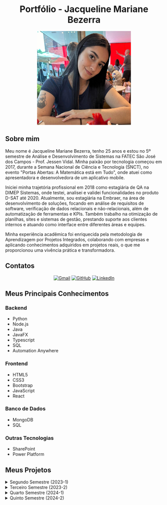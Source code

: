 <h1 align="center">Portfólio - Jacqueline Mariane Bezerra </h1>

<div align="center">
<img src="WhatsApp Image 2024-09-16 at 13.36.24.jpeg" alt="Foto de Jacqueline" width="300" height="300">
</div>

## Sobre mim
Meu nome é Jacqueline Mariane Bezerra, tenho 25 anos e estou no 5º semestre de Análise e Desenvolvimento de Sistemas na FATEC São José dos Campos - Prof. Jessen Vidal. Minha paixão por tecnologia começou em 2017, durante a Semana Nacional de Ciência e Tecnologia (SNCT), no evento "Portas Abertas: A Matemática está em Tudo", onde atuei como apresentadora e desenvolvedora de um aplicativo mobile.

Iniciei minha trajetória profissional em 2018 como estagiária de QA na DIMEP Sistemas, onde testei, analisei e validei funcionalidades no produto D-SAT até 2020. Atualmente, sou estagiária na Embraer, na área de desenvolvimento de soluções, focando em análise de requisitos de software, verificação de dados relacionais e não-relacionais, além de automatização de ferramentas e KPIs. Também trabalho na otimização de planilhas, sites e sistemas de gestão, prestando suporte aos clientes internos e atuando como interface entre diferentes áreas e equipes.

Minha experiência acadêmica foi enriquecida pela metodologia de Aprendizagem por Projetos Integrados, colaborando com empresas e aplicando conhecimentos adquiridos em projetos reais, o que me proporcionou uma vivência prática e transformadora.

## Contatos

<p align="center">
<a href="mailto:jacqueline.mrnb@gmail.com"><img src="https://img.shields.io/badge/Gmail-D14836?style=for-the-badge&logo=gmail&logoColor=white" alt="Gmail"></a>
<a href="https://github.com/jxqlnm"><img src="https://img.shields.io/badge/github-black.svg?&style=for-the-badge&logo=github&logoColor=white" alt="GitHub"></a>
<a href="https://www.linkedin.com/in/jacquelinebezerra/"><img src="https://img.shields.io/badge/linkedin-%230077B5.svg?&style=for-the-badge&logo=linkedin&logoColor=white" alt="LinkedIn"></a>
</p>

## Meus Principais Conhecimentos

### Backend
- Python
- Node.js
- Java
- JavaFX
- Typescript
- SQL
- Automation Anywhere

### Frontend
- HTML5
- CSS3
- Bootstrap
- JavaScript
- React

### Banco de Dados
- MongoDB
- SQL

### Outras Tecnologias
- SharePoint
- Power Platform

## Meus Projetos

<details>
  <summary>Segundo Semestre (2023-1)</summary>

  ### API ADS 2º Semestre - Software Rendimento Escolar - Buzz Tech

  <h2 align="center">VAPT</h2>
  Programa Desktop em Java para automatizar o controle de atividades avaliativas para professores de uma escola estadual.

  - **Cliente**: FATEC São José dos Campos
  - **Professor responsável**: Giuliano Bertoti

  [GitHub do Projeto](https://github.com/BuzzTech-API/API_ADS_2SEMESTRE_2023.1)

  **Tecnologias utilizadas:**

  - **MySQL**: Banco de dados relacional para armazenar informações de turmas, alunos e tarefas. Permite uma gestão eficiente dos dados com consultas, atualizações e exclusões estruturadas.
  
  - **Java**: Linguagem de programação base do projeto, responsável pela lógica do sistema. Amplamente usada por sua robustez e escalabilidade.
  
  - **JavaFX**: Framework para o desenvolvimento da interface gráfica (GUI), proporcionando uma experiência de usuário amigável e interativa.
  
  - **JavaFX Scene Builder**: Ferramenta visual que facilita a criação das telas do sistema, permitindo a organização intuitiva dos componentes da interface.

  **Contribuições pessoais:**

  Atuei como desenvolvedora, implementando o CRUD (Create, Read, Update, Delete) das entidades do projeto, como "Aluno", utilizando MySQL. Também colaborei na configuração das telas usando JavaFX.

 Aqui está a versão revisada com comentários sobre as hard skills desenvolvidas:

**Contribuições pessoais:**

Atuei como desenvolvedora, implementando o CRUD (Create, Read, Update, Delete) das entidades do projeto, como "Aluno", utilizando MySQL. Também colaborei na configuração das telas utilizando JavaFX, garantindo uma interface gráfica amigável e interativa.

**Hard Skills desenvolvidas:**

- **MySQL:** Utilizei este sistema de gerenciamento de banco de dados relacional para realizar operações de CRUD, garantindo o armazenamento e a manipulação eficiente dos dados de alunos e turmas. Desenvolvi consultas otimizadas, melhorando a performance nas operações de leitura e atualização dos registros.

  Proficiência: 8/10.

- **Java:** Apliquei Java na implementação da lógica do sistema, aproveitando sua robustez e versatilidade para desenvolver uma aplicação confiável e escalável. A programação orientada a objetos foi fundamental para organizar o código de forma modular e reutilizável.

  Proficiência: 7/10.

- **JavaFX:** Trabalhei com JavaFX para desenvolver a interface gráfica do projeto, proporcionando uma experiência de usuário dinâmica e visualmente atraente. Configurei componentes visuais e interações de forma eficiente, melhorando a usabilidade do sistema.

  Proficiência: 7/10.

- **JavaFX Scene Builder:** Usei o Scene Builder para criar e organizar visualmente as telas da aplicação, facilitando o desenvolvimento das interfaces gráficas. Essa ferramenta agilizou a criação das interfaces, permitindo um design mais intuitivo e reduzindo o tempo de codificação manual.

  Proficiência: 7/10.


**Soft Skills desenvolvidas:**

- **Adaptabilidade:** Adaptei-me rapidamente às mudanças de prioridades e prazos, garantindo a continuidade do projeto mesmo diante de novos desafios.

- **Resiliência:** Enfrentei desentendimentos com um integrante da equipe, mas mantive o foco no trabalho, buscando soluções construtivas e garantindo a entrega do projeto sem comprometer a qualidade.

- **Trabalho em equipe:** Colaborei com a equipe, ajudando nas tarefas mais complexas e mantendo um espírito de cooperação, mesmo em momentos de tensão.

- **Comunicação eficaz:** Mantive uma comunicação clara durante as reuniões, garantindo que todos estivessem alinhados e minimizando mal-entendidos.

</details>

<details>
  
  <summary>Terceiro Semestre (2023-2)</summary>
  
  ### API ADS 3º Semestre - Gestor de Projetos - Mirage Group

  <h2 align="center">Gestor de Projetos</h2>
  Plataforma com foco na facilidade e dinamicidade dos processos burocráticos empresariais. O objetivo principal foi garantir uma interface simples e intuitiva para usuários com diferentes níveis de conhecimento técnico, otimizando o rendimento operacional e a experiência do usuário.
 
  - **Cliente**: Ionic Health
  - **Professor responsável**: Fernando Massanori e Cláudio de Lima.

    [GitHub do Projeto](https://github.com/MirageGroup/API_MirageGroup_3sem)
    
  **Tecnologias Utilizadas:**

  - **Typescript**: Linguagem de programação que adiciona tipagem estática ao JavaScript, garantindo maior segurança e robustez no desenvolvimento da aplicação.
  - **Node.js**: Plataforma de execução JavaScript utilizada para criar e gerenciar o servidor da aplicação, proporcionando uma base sólida para o backend.
  - **MySQL**: Banco de dados relacional utilizado para armazenar de forma eficiente todas as informações sobre evidências, usuários e processos.
  - **React**: Biblioteca JavaScript utilizada para desenvolver a interface do usuário, permitindo a criação de componentes reutilizáveis e estilizados, otimizando a experiência do usuário.

  **Contribuições pessoais:**

  Participei da implementação de validações importantes no sistema, como na exclusão de dados e instâncias realizadas pelos usuários, garantindo a integridade das operações. Além disso, colaborei na configuração e no processo de deploy do servidor da API, auxiliando na sua correta subida e funcionamento.

  **Hard Skills desenvolvidas:**

- **Node.js**: Utilizei o Node.js para desenvolver o backend da aplicação, aproveitando sua arquitetura orientada a eventos para criar sistemas escaláveis e eficientes.

  Proficiência: 7/10.
  
- **TypeScript**: Trabalhei com TypeScript para adicionar tipagem estática ao código JavaScript, o que melhorou a segurança, a manutenção e a escalabilidade do projeto.

  Proficiência: 8/10.
  
- **MySQL**: Usei MySQL na criação e gerenciamento de bancos de dados relacionais, permitindo realizar consultas e manipulações de dados de forma segura e eficiente.

  Proficiência: 8/10.
  
- **React**: Utilizei React para desenvolver interfaces de usuário interativas, criando componentes reutilizáveis e gerenciando o estado das aplicações de forma eficaz.

  Proficiência: 6/10.

**Soft Skills desenvolvidas:**

- **Colaboração:** Trabalhei em um time muito unido, o que facilitou a troca de ideias e a cooperação nas tarefas. A boa relação com os colegas ajudou a criar um ambiente de trabalho leve e produtivo.

- **Comunicação eficaz:** Após experiências anteriores desafiadoras, melhorei minha capacidade de comunicação com o grupo. Mantive um diálogo aberto e frequente com os colegas, o que resultou em alinhamentos mais rápidos e eficientes.

- **Trabalho em equipe:** A amizade com os integrantes permitiu que as discussões fossem mais fluídas, o que facilitou a resolução conjunta de problemas e a busca por soluções criativas para o projeto.

- **Empatia:** O ambiente de confiança mútua me ajudou a entender melhor as perspectivas dos outros membros, o que fortaleceu a cooperação e garantiu um trabalho harmonioso.

</details>

<details>
  <summary>Quarto Semestre (2024-1)</summary>

  ### API ADS 4º Semestre - Portal de Agendamento de Reuniões - Mirage Group

  <h2 align="center">Orca</h2>
  O projeto desenvolvido durante o quarto semestre do curso teve como empresa parceira a SIATT. O desafio proposto foi desenvolver um portal que solucionasse os problemas de coordenação e agendamento de reuniões levando em consideração diferentes times, formatos (presencial, online, híbrido) e disponibilidades.

  - **Cliente**: SIATT.
  - **Professor responsável**: Fabiano Sabha e Juliana Pasquini.

  [GitHub do Projeto](https://github.com/MirageGroup/API_MirageGroup_4sem)

  **Tecnologias Utilizadas:**

  - **React**: Desenvolvimento da interface do usuário, garantindo interatividade e fluidez na navegação.
  - **TailwindCSS**: Estilização rápida e eficiente para garantir uma interface responsiva e consistente.
  - **TypeScript**: Implementação da lógica de interação na interface e integração com o backend.
  - **NodeJS**: Desenvolvimento do backend e manipulação das rotas.
  - **MySQL**: Banco de dados relacional para armazenar as informações das reuniões.

**Tecnologias Utilizadas:**

- **React:** Desenvolvimento da interface do usuário, garantindo interatividade e fluidez na navegação.
- **TailwindCSS:** Estilização rápida e eficiente para garantir uma interface responsiva e consistente.
- **TypeScript:** Implementação da lógica de interação na interface e integração com o backend.
- **NodeJS:** Desenvolvimento do backend e manipulação das rotas.
- **MySQL:** Banco de dados relacional para armazenar as informações das reuniões.

**Contribuições pessoais:**

Atuei principalmente na parte de backend, implementando as funcionalidades que envolvem a comunicação entre o NodeJS e o banco de dados MySQL. Fui responsável por garantir que as rotas da aplicação estavam integradas corretamente com o banco de dados, permitindo a realização de operações de CRUD (Create, Read, Update, Delete) para as informações das reuniões. Trabalhei na otimização das queries para melhorar a eficiência nas operações e na configuração da estrutura de dados para garantir a integridade e a consistência das informações armazenadas.

**Hard Skills desenvolvidas:**

- **TypeScript:** Trabalhei com TypeScript para implementar a lógica de interação entre o frontend e o backend, lidando com requisições assíncronas e a manipulação de dados antes de enviá-los ao banco de dados.

   Proficiência: 8/10.

- **NodeJS:** Desenvolvi as rotas e a lógica do backend, permitindo a comunicação eficiente com o banco de dados. Embora eu tenha nível básico, consegui criar rotas que suportavam as funcionalidades da aplicação, como criar e deletar reuniões.

  Proficiência: 8/10.

- **MySQL:** Realizei operações de CRUD no banco de dados, focando na criação e gerenciamento das tabelas relacionadas às reuniões. Tive que otimizar algumas queries para garantir que a aplicação pudesse manipular os dados de forma eficiente.

  Proficiência: 9/10.

**Soft Skills desenvolvidas:**

- **Resiliência:** No início do semestre, migrei para um novo grupo, mas, após dois integrantes trancarem a faculdade, o grupo se desfez. Apesar da situação inesperada, mantive o foco e retornei ao grupo do semestre anterior, onde fui bem recebida.

- **Adaptação rápida:** A transição entre os grupos exigiu que eu me adaptasse rapidamente às novas dinâmicas, tanto ao integrar o novo grupo quanto ao retornar ao anterior, sem comprometer a qualidade do projeto.

- **Trabalho em equipe:** Fui recebida de volta de forma acolhedora, o que facilitou a retomada da colaboração com o time. A proximidade com os integrantes do grupo anterior ajudou a manter um bom ambiente de trabalho.

- **Empatia e confiança:** Minha experiência prévia com o grupo do semestre passado criou um clima de confiança mútua, o que facilitou a integração e o sucesso do projeto, além de fortalecer laços entre os colegas.

</details>

<details>
  <summary>Quinto Semestre (2024-2)</summary>

### API ADS 5º Semestre - Aplicativo de Monitoramento Climático - Mirage Group

<h2 align="center">ClimaMonitor</h2>

O projeto que está sendo desenvolvido durante o quinto semestre tem como empresa parceira a Kersys. O objetivo do ClimaMonitor é criar um aplicativo para auxiliar produtores rurais no acompanhamento do histórico de variações climáticas de suas lavouras. A aplicação permite que os usuários cadastrem pontos específicos para monitorar, visualizando gráficos de pluviometria e temperatura a partir de uma data informada até a data atual. Além disso, oferece dados consolidados por ano ou mês e emite alertas em situações climáticas críticas.

- **Cliente**: Kersys
- **Professor responsável**: Gerson da Penha e Jean Costa

[GitHub do Projeto](https://github.com/MirageGroup/API_MirageGroup_5_Semestre)

**Tecnologias Utilizadas:**

- **TypeScript**: Tipagem estática para garantir segurança e robustez no código.
- **Node.js**: Desenvolvimento do backend e integração com o banco de dados.
- **React Native**: Interface do usuário para dispositivos móveis.
- **Firebase**: Armazenamento de dados e sistema de notificações em tempo real.

**Contribuições pessoais:**

Estou responsável por implementar a **Navbar**, realizar alterações nos **cards**, além de desenvolver a funcionalidade que permite aos usuários marcar novos pontos diretamente no mapa.

**Hard Skills desenvolvidas:**

- **TypeScript**: Utilizo TypeScript para melhorar a manutenção e a segurança do código, assegurando que os dados trafeguem de forma precisa entre as camadas.

  Proficiência: 8/10

- **React Native**: Desenvolvo a interface do usuário com React Native, criando uma experiência fluida e responsiva em dispositivos móveis.

  Proficiência: 8/10

- **Firebase**: Uso Firebase para armazenar dados e configurar as notificações automáticas, garantindo o recebimento de alertas climáticos pelos usuários.

  Proficiência: 7/10

- **Node.js**: Trabalho na integração do frontend com o backend, utilizando Node.js para garantir a comunicação eficiente com o banco de dados.

  Proficiência: 8/10

**Soft Skills desenvolvidas:**

- **Trabalho em equipe**: A relação com os integrantes do grupo está sendo muito positiva, o que facilita a comunicação e colaboração. Após retornar ao grupo do semestre anterior, fui bem recebida, graças à amizade e confiança estabelecidas previamente.

- **Gestão de tempo**: Conciliar o projeto com o novo estágio e os compromissos acadêmicos está sendo um grande desafio. Aplico técnicas de priorização para manter um ritmo produtivo em meio a uma rotina intensa.

- **Adaptabilidade**: Mudar de área, atuando no frontend, exige uma rápida adaptação e aprendizado. Além disso, preciso lidar com as mudanças de grupo e manter a produtividade ao retornar ao time anterior.

</details>
